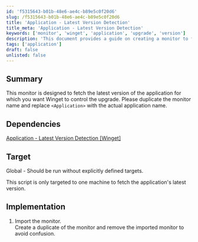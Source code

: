 ```yaml
---
id: 'f5315643-b01b-48e6-ae4c-b89e5c0f20d6'
slug: /f5315643-b01b-48e6-ae4c-b89e5c0f20d6
title: 'Application - Latest Version Detection'
title_meta: 'Application - Latest Version Detection'
keywords: ['monitor', 'winget', 'application', 'upgrade', 'version']
description: 'This document provides a guide on creating a monitor to fetch the latest version of an application using Winget. It includes implementation steps, dependencies, and target specifications for effective use.'
tags: ['application']
draft: false
unlisted: false
---
```


## Summary

This monitor is designed to fetch the latest version of the application for which you want Winget to control the upgrade. Please duplicate the monitor name and replace `<Application>` with the actual application name.

## Dependencies

[Application - Latest Version Detection [Winget]](/docs/ffb77c6c-8dd7-4ca5-82a2-327b1658cbde)

## Target

Global - Should be run without explicitly defined targets.

This script is only targeted to one machine to fetch the application's latest version.

## Implementation

1. Import the monitor.  
   Create a duplicate of the monitor and remove the imported monitor to avoid confusion.
